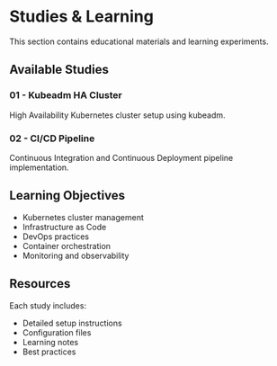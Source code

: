 # Studies & Learning

This section contains educational materials and learning experiments.

## Available Studies

### 01 - Kubeadm HA Cluster
High Availability Kubernetes cluster setup using kubeadm.

### 02 - CI/CD Pipeline
Continuous Integration and Continuous Deployment pipeline implementation.

## Learning Objectives

- Kubernetes cluster management
- Infrastructure as Code
- DevOps practices
- Container orchestration
- Monitoring and observability

## Resources

Each study includes:
- Detailed setup instructions
- Configuration files
- Learning notes
- Best practices